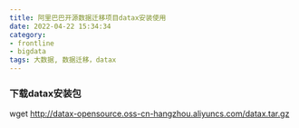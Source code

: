 ```yaml
---
title: 阿里巴巴开源数据迁移项目datax安装使用
date: 2022-04-22 15:34:34
category:
- frontline
- bigdata
tags: 大数据, 数据迁移，datax
---
```


### 下载datax安装包
wget http://datax-opensource.oss-cn-hangzhou.aliyuncs.com/datax.tar.gz
